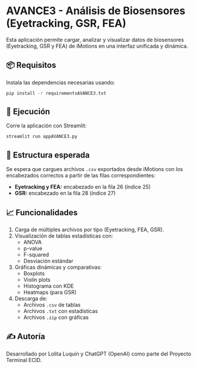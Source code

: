 
# AVANCE3 - Análisis de Biosensores (Eyetracking, GSR, FEA)

Esta aplicación permite cargar, analizar y visualizar datos de biosensores (Eyetracking, GSR y FEA) de iMotions en una interfaz unificada y dinámica.

## 📦 Requisitos

Instala las dependencias necesarias usando:

```bash
pip install -r requirementsAVANCE3.txt
```

## 🚀 Ejecución

Corre la aplicación con Streamlit:

```bash
streamlit run appAVANCE3.py
```

## 📂 Estructura esperada

Se espera que cargues archivos `.csv` exportados desde iMotions con los encabezados correctos a partir de las filas correspondientes:
- **Eyetracking y FEA:** encabezado en la fila 26 (índice 25)
- **GSR:** encabezado en la fila 28 (índice 27)

## 📈 Funcionalidades

1. Carga de múltiples archivos por tipo (Eyetracking, FEA, GSR).
2. Visualización de tablas estadísticas con:
   - ANOVA
   - p-value
   - F-squared
   - Desviación estándar
3. Gráficas dinámicas y comparativas:
   - Boxplots
   - Violin plots
   - Histograma con KDE
   - Heatmaps (para GSR)
4. Descarga de:
   - Archivos `.csv` de tablas
   - Archivos `.txt` con estadísticas
   - Archivos `.zip` con gráficas

## ✍️ Autoría

Desarrollado por Lolita Luquín y ChatGPT (OpenAI) como parte del Proyecto Terminal ECID.

